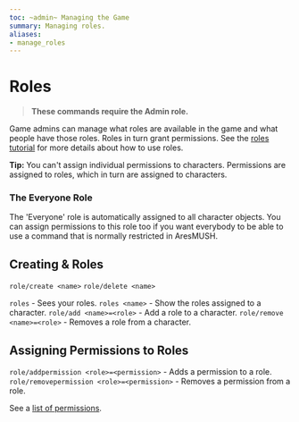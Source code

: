 ```yaml
---
toc: ~admin~ Managing the Game
summary: Managing roles.
aliases:
- manage_roles
---
```

# Roles

> **These commands require the Admin role.**

Game admins can manage what roles are available in the game and what people have those roles.  Roles in turn grant permissions.  See the [roles tutorial](http://aresmush.com/tutorials/manage/roles.html) for more details about how to use roles.

**Tip:**  You can't assign individual permissions to characters.  Permissions are assigned to roles, which in turn are assigned to characters.

### The Everyone Role

The 'Everyone' role is automatically assigned to all character objects.  You can assign permissions to this role too if you want everybody to be able to use a command that is normally restricted in AresMUSH.

## Creating & Roles

`role/create <name>`
`role/delete <name>`

`roles` - Sees your roles.
`roles <name>` - Show the roles assigned to a character.
`role/add <name>=<role>` - Add a role to a character.
`role/remove <name>=<role>` - Removes a role from a character.

## Assigning Permissions to Roles

`role/addpermission <role>=<permission>` - Adds a permission to a role.
`role/removepermission <role>=<permission>` - Removes a permission from a role.

See a [list of permissions](aresmush.com/tutorials/manage/roles#default-permissions).
